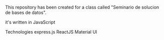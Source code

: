 This repository has been created for a class called "Seminario de solucion de bases de datos".

it's written in JavaScript

Technologies
express.js
ReactJS
Material UI 
